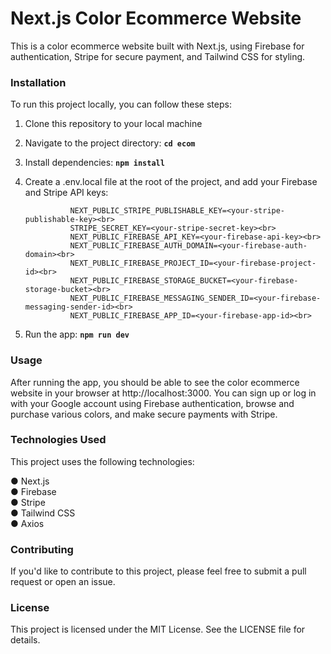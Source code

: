 <h1>Next.js Color Ecommerce Website</h1>


This is a color ecommerce website built with Next.js, using Firebase for authentication, Stripe for secure payment, and Tailwind CSS for styling.

<h3>Installation</h3>

To run this project locally, you can follow these steps:

1. Clone this repository to your local machine
2. Navigate to the project directory: <strong>`cd ecom`</strong>
3. Install dependencies: <strong>`npm install`</strong>
4. Create a .env.local file at the root of the project, and add your Firebase and Stripe API keys:

                 NEXT_PUBLIC_STRIPE_PUBLISHABLE_KEY=<your-stripe-publishable-key><br>
                 STRIPE_SECRET_KEY=<your-stripe-secret-key><br>
                 NEXT_PUBLIC_FIREBASE_API_KEY=<your-firebase-api-key><br>
                 NEXT_PUBLIC_FIREBASE_AUTH_DOMAIN=<your-firebase-auth-domain><br>
                 NEXT_PUBLIC_FIREBASE_PROJECT_ID=<your-firebase-project-id><br>
                 NEXT_PUBLIC_FIREBASE_STORAGE_BUCKET=<your-firebase-storage-bucket><br>
                 NEXT_PUBLIC_FIREBASE_MESSAGING_SENDER_ID=<your-firebase-messaging-sender-id><br>
                 NEXT_PUBLIC_FIREBASE_APP_ID=<your-firebase-app-id><br>
                 
5. Run the app: <strong>`npm run dev`</strong>


<h3>Usage</h3>
After running the app, you should be able to see the color ecommerce website in your browser at http://localhost:3000. You can sign up or log in with your Google account using Firebase authentication, browse and purchase various colors, and make secure payments with Stripe.

<h3>Technologies Used</h3>
This project uses the following technologies:

● Next.js<br>
● Firebase<br>
● Stripe<br>
● Tailwind CSS<br>
● Axios<br>

<h3>Contributing</h3>

If you'd like to contribute to this project, please feel free to submit a pull request or open an issue.

<h3>License</h3>

This project is licensed under the MIT License. See the LICENSE file for details.
